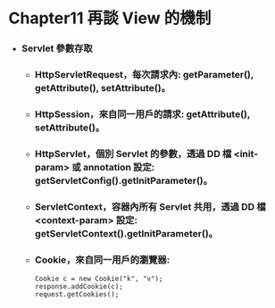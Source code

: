 Chapter11 再談 View 的機制
=====
* ### Servlet 參數存取
    * ### HttpServletRequest，每次請求內: getParameter(), getAttribute(), setAttribute()。
    * ### HttpSession，來自同一用戶的請求: getAttribute(), setAttribute()。
    * ### HttpServlet，個別 Servlet 的參數，透過 DD 檔 \<init-param\> 或 annotation 設定: getServletConfig().getInitParameter()。
    * ### ServletContext，容器內所有 Servlet 共用，透過 DD 檔 \<context-param\> 設定: getServletContext().getInitParameter()。
    * ### Cookie，來自同一用戶的瀏覽器:
        ```
        Cookie c = new Cookie("k", "v");
        response.addCookie(c);
        request.getCookies();
        ```
<br />

